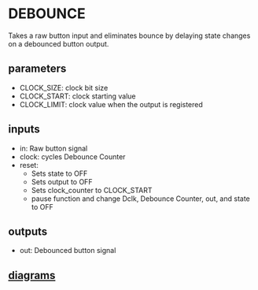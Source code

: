 # DEBOUNCE
Takes a raw button input and eliminates bounce by delaying state changes on a debounced button output.
## parameters
- CLOCK_SIZE: clock bit size
- CLOCK_START: clock starting value
- CLOCK_LIMIT: clock value when the output is registered
## inputs
- in: Raw button signal
- clock: cycles Debounce Counter
- reset: 
  - Sets state to OFF
  - Sets output to OFF
  - Sets clock_counter to CLOCK_START
  - pause function and change Dclk, Debounce Counter, out, and state to OFF
## outputs
- out: Debounced button signal
## [diagrams](debounce.drawio)
